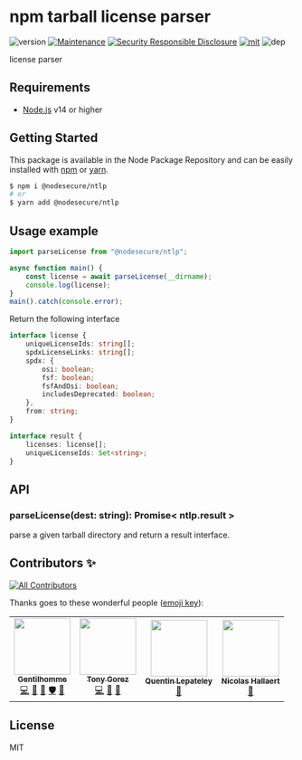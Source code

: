 # npm tarball license parser
![version](https://img.shields.io/badge/dynamic/json.svg?url=https://raw.githubusercontent.com/NodeSecure/npm-tarball-license-parser/master/package.json&query=$.version&label=Version)
[![Maintenance](https://img.shields.io/badge/Maintained%3F-yes-green.svg)](https://github.com/NodeSecure/npm-tarball-license-parser/commit-activity)
[![Security Responsible Disclosure](https://img.shields.io/badge/Security-Responsible%20Disclosure-yellow.svg)](https://github.com/nodejs/security-wg/blob/master/processes/responsible_disclosure_template.md
)
[![mit](https://img.shields.io/github/license/Naereen/StrapDown.js.svg)](https://github.com/NodeSecure/npm-tarball-license-parser/blob/master/LICENSE)
![dep](https://img.shields.io/david/NodeSecure/npm-tarball-license-parser)

license parser

## Requirements
- [Node.js](https://nodejs.org/en/) v14 or higher

## Getting Started

This package is available in the Node Package Repository and can be easily installed with [npm](https://docs.npmjs.com/getting-started/what-is-npm) or [yarn](https://yarnpkg.com).

```bash
$ npm i @nodesecure/ntlp
# or
$ yarn add @nodesecure/ntlp
```

## Usage example

```js
import parseLicense from "@nodesecure/ntlp";

async function main() {
    const license = await parseLicense(__dirname);
    console.log(license);
}
main().catch(console.error);
```

Return the following interface
```ts
interface license {
    uniqueLicenseIds: string[];
    spdxLicenseLinks: string[];
    spdx: {
        osi: boolean;
        fsf: boolean;
        fsfAndOsi: boolean;
        includesDeprecated: boolean;
    },
    from: string;
}

interface result {
    licenses: license[];
    uniqueLicenseIds: Set<string>;
}
```

## API

### parseLicense(dest: string): Promise< ntlp.result >
parse a given tarball directory and return a result interface.


## Contributors ✨

<!-- ALL-CONTRIBUTORS-BADGE:START - Do not remove or modify this section -->
[![All Contributors](https://img.shields.io/badge/all_contributors-4-orange.svg?style=flat-square)](#contributors-)
<!-- ALL-CONTRIBUTORS-BADGE:END -->

Thanks goes to these wonderful people ([emoji key](https://allcontributors.org/docs/en/emoji-key)):

<!-- ALL-CONTRIBUTORS-LIST:START - Do not remove or modify this section -->
<!-- prettier-ignore-start -->
<!-- markdownlint-disable -->
<table>
  <tr>
    <td align="center"><a href="https://www.linkedin.com/in/thomas-gentilhomme/"><img src="https://avatars.githubusercontent.com/u/4438263?v=4?s=100" width="100px;" alt=""/><br /><sub><b>Gentilhomme</b></sub></a><br /><a href="https://github.com/NodeSecure/npm-tarball-license-parser/commits?author=fraxken" title="Code">💻</a> <a href="https://github.com/NodeSecure/npm-tarball-license-parser/commits?author=fraxken" title="Documentation">📖</a> <a href="https://github.com/NodeSecure/npm-tarball-license-parser/pulls?q=is%3Apr+reviewed-by%3Afraxken" title="Reviewed Pull Requests">👀</a> <a href="#security-fraxken" title="Security">🛡️</a> <a href="https://github.com/NodeSecure/npm-tarball-license-parser/issues?q=author%3Afraxken" title="Bug reports">🐛</a></td>
    <td align="center"><a href="http://tonygo.dev"><img src="https://avatars.githubusercontent.com/u/22824417?v=4?s=100" width="100px;" alt=""/><br /><sub><b>Tony Gorez</b></sub></a><br /><a href="https://github.com/NodeSecure/npm-tarball-license-parser/commits?author=tony-go" title="Code">💻</a> <a href="https://github.com/NodeSecure/npm-tarball-license-parser/commits?author=tony-go" title="Documentation">📖</a> <a href="https://github.com/NodeSecure/npm-tarball-license-parser/pulls?q=is%3Apr+reviewed-by%3Atony-go" title="Reviewed Pull Requests">👀</a></td>
    <td align="center"><a href="https://github.com/QuentinLpy"><img src="https://avatars.githubusercontent.com/u/31780359?v=4?s=100" width="100px;" alt=""/><br /><sub><b>Quentin Lepateley</b></sub></a><br /><a href="https://github.com/NodeSecure/npm-tarball-license-parser/commits?author=QuentinLpy" title="Documentation">📖</a></td>
    <td align="center"><a href="https://github.com/Rossb0b"><img src="https://avatars.githubusercontent.com/u/39910164?v=4?s=100" width="100px;" alt=""/><br /><sub><b>Nicolas Hallaert</b></sub></a><br /><a href="https://github.com/NodeSecure/npm-tarball-license-parser/commits?author=Rossb0b" title="Documentation">📖</a></td>
  </tr>
</table>

<!-- markdownlint-restore -->
<!-- prettier-ignore-end -->

<!-- ALL-CONTRIBUTORS-LIST:END -->

## License
MIT

